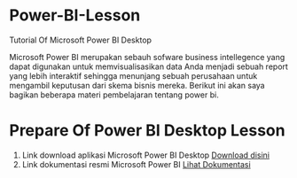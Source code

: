 # Power-BI-Lesson
Tutorial Of Microsoft Power BI Desktop

Microsoft Power BI merupakan sebauh sofware business intellegence yang dapat digunakan untuk memvisualisasikan data Anda menjadi sebuah report yang lebih interaktif sehingga menunjang sebuah perusahaan untuk mengambil keputusan dari skema bisnis mereka. Berikut ini akan saya bagikan beberapa materi pembelajaran tentang power bi.

# Prepare Of Power BI Desktop Lesson
<ol>
    <li>Link download aplikasi Microsoft Power BI Desktop <a href="https://www.microsoft.com/en-us/download/details.aspx?id=58494" target="_blank">Download disini</a></li>
    <li>Link dokumentasi resmi Microsoft Power BI <a href="https://docs.microsoft.com/en-us/power-bi/fundamentals/" target="_blank">Lihat Dokumentasi</a> </li>
</ol>


